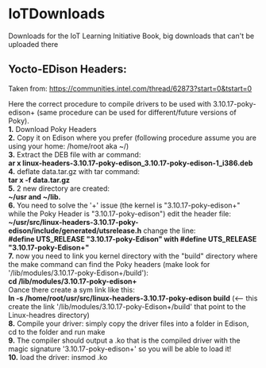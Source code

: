 # IoTDownloads
Downloads for the IoT Learning  Initiative Book, big downloads that can't be uploaded there

Yocto-EDison Headers:
-----------------------------------------------------------
Taken from:
https://communities.intel.com/thread/62873?start=0&tstart=0

Here the correct procedure to compile drivers to be used with 3.10.17-poky-edison+ (same procedure can be used for different/future versions of Poky).<br>
<b>1.</b> Download Poky Headers<br>
<b>2.</b> Copy it on Edison where you prefer (following procedure assume you are using your home: /home/root aka ~/)<br>
<b>3.</b> Extract the DEB file with ar command:<br><b>ar x linux-headers-3.10.17-poky-edison_3.10.17-poky-edison-1_i386.deb</b><br>
<b>4.</b> deflate data.tar.gz with tar command:
<br><b>tar x -f data.tar.gz<br></b>
<b>5.</b> 2 new directory are created: <br><b>~/usr and ~/lib.<br></b>
<b>6.</b> You need to solve the '+' issue (the kernel is "3.10.17-poky-edison+" while the Poky Header is "3.10.17-poky-edison")
edit the header file: <br><b>~/usr/src/linux-headers-3.10.17-poky-edison/include/generated/utsrelease.h</b>
change the line:<br><b> #define UTS_RELEASE "3.10.17-poky-Edison" with #define UTS_RELEASE "3.10.17-poky-Edison+"</b><br>
<b>7.</b> now you need to link you kernel directory with the "build" directory where the make command can find the Poky headers (make look for '/lib/modules/3.10.17-poky-Edison+/build'):
<br><b>cd /lib/modules/3.10.17-poky-edison+</b><br>Oance there create a sym link like this:
<br><b>ln -s /home/root/usr/src/linux-headers-3.10.17-poky-edison build</b> (<-- this create the link '/lib/modules/3.10.17-poky-Edison+/build' that point to the Linux-headres directory)<br>
<b>8.</b> Compile your driver: simply copy the driver files into a folder in Edison, cd to the folder and run make<br>
<b>9.</b> The compiler should output a <filename>.ko that is the compiled driver with the magic signature '3.10.17-poky-edison+' so you will be able to load it!<br>
<b>10.</b> load the driver: insmod <filename>.ko<br>
